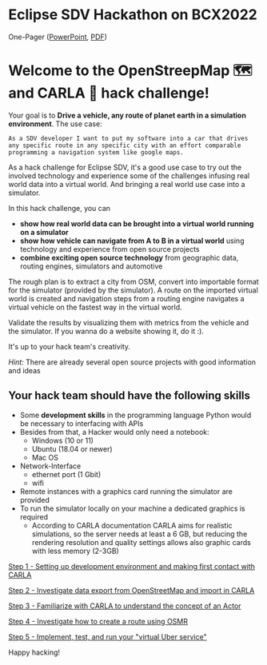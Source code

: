 # Eclipse SDV Hackathon on BCX2022

One-Pager ([PowerPoint](./assets/ZF_Poster_Hackathon_OnePager.pptx), [PDF](./assets/ZF_Poster_Hackathon_OnePager.pdf))

# Welcome to the OpenStreepMap :world_map: and CARLA :car: hack challenge!

Your goal is to **Drive a vehicle, any route of planet earth in a simulation environment**. The use case:

`As a SDV developer I want to put my software into a car that drives any specific route in any specific city with an effort comparable programming a navigation system like google maps.`

As a hack challenge for Eclipse SDV, it's a good use case to try out the involved technology and experience some of the challenges infusing real world data into a virtual world. And bringing a real world use case into a simulator.

In this hack challenge, you can

- **show how real world data can be brought into a virtual world running on a simulator**
- **show how vehicle can navigate from A to B in a virtual world** using technology and experience from open source projects
- **combine exciting open source technology** from geographic data, routing engines, simulators and automotive

The rough plan is to extract a city from OSM, convert into importable format for the simulator (provided by the simulator). A route on the imported virtual world is created and navigation steps from a routing engine navigates a virtual vehicle on the fastest way in the virtual world.

Validate the results by visualizing them with metrics from the vehicle and the simulator. If you wanna do a website showing it, do it :).

It's up to your hack team's creativity.

*Hint:* There are already several open source projects with good information and ideas

## Your hack team should have the following skills


- Some **development skills** in the programming language Python would be necessary to interfacing with APIs
- Besides from that, a Hacker would only need a notebook:
  - Windows (10 or 11)
  - Ubuntu (18.04 or newer)
  - Mac OS
- Network-Interface
  - ethernet port (1 Gbit)
  - wifi
- Remote instances with a graphics card running the simulator are provided
- To run the simulator locally on your machine a dedicated graphics is required
  - According to CARLA documentation CARLA aims for realistic simulations, so the server needs at least a 6 GB, but reducing the rendering resolution and quality settings allows also graphic cards with less memory (2-3GB)


[Step 1 - Setting up development environment and making first contact with CARLA](./docs/step-1-first-contact.md)

[Step 2 - Investigate data export from OpenStreetMap and import in CARLA](./docs/step-2-oh-my-osm.md)

[Step 3 - Familiarize with CARLA to understand the concept of an Actor](./docs/step-3-carla-rize.md)

[Step 4 - Investigate how to create a route using OSMR](./docs/step-4-navigate-me.md)

[Step 5 - Implement, test, and run your "virtual Uber service"](./docs/step-5-hey-uber.md)

Happy hacking!
